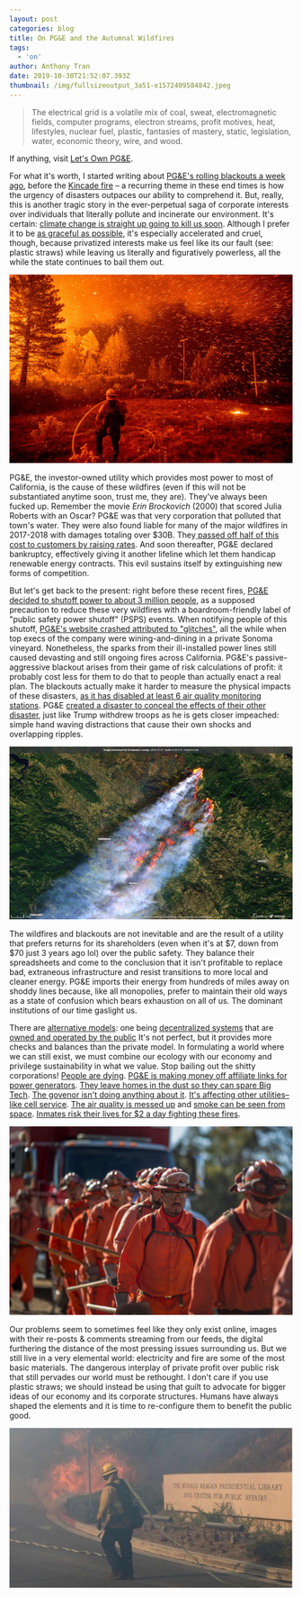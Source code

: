 ```yaml
---
layout: post
categories: blog
title: On PG&E and the Autumnal Wildfires
tags:
  - 'on'
author: Anthony Tran
date: 2019-10-30T21:52:07.393Z
thumbnail: /img/fullsizeoutput_3a51-e1572409584842.jpeg
---
```

> The electrical grid is a volatile mix of coal, sweat, electromagnetic fields, computer programs, electron streams, profit motives, heat, lifestyles, nuclear fuel, plastic, fantasies of mastery, static, legislation, water, economic theory, wire, and wood.

If anything, visit [Let's Own PG&E](https://letsownpge.org/).

For what it's worth, I started writing about [PG&E's rolling blackouts a week ago](https://www.npr.org/2019/10/23/772854265/pg-e-imposes-new-power-shutoffs-in-parts-of-northern-california-to-avert-wildfir?t=1571926633124), before the [Kincade fire](https://www.latimes.com/wildfires-map/) – a recurring theme in these end times is how the urgency of disasters outpaces our ability to comprehend it. But, really, this is another tragic story in the ever-perpetual saga of corporate interests over individuals that literally pollute and incinerate our environment. It's certain: [climate change is straight up going to kill us soon](https://www.instagram.com/extinctionrebellion/). Although I prefer it to be [as graceful as possible](https://www.politis.fr/articles/2019/09/effondrement-en-cours-on-fait-quoi-40822/), it's especially accelerated and cruel, though, because privatized interests make us feel like its our fault (see: plastic straws) while leaving us literally and figuratively powerless, all the while the state continues to bail them out. 

![](/img/calif-wildfire-ap_18250148901527.adapt.1900.1.jpg)

PG&E, the investor-owned utility which provides most power to most of California, is the cause of these wildfires (even if this will not be substantiated anytime soon, trust me, they are). They've always been fucked up. Remember the movie _Erin Brockovich_ (2000) that scored Julia Roberts with an Oscar? PG&E was that very corporation that polluted that town's water. They were also found liable for many of the major wildfires in 2017-2018 with damages totaling over $30B. They[ passed off half of this cost to customers by raising rates](https://www.latimes.com/california/story/2019-07-25/california-utilities-agree-to-pay-10-5-billion-into-new-wildfire-fund). And soon thereafter, PG&E declared bankruptcy, effectively giving it another lifeline which let them handicap renewable energy contracts. This evil sustains itself by extinguishing new forms of competition.

But let's get back to the present: right before these recent fires, [PG&E decided to shutoff power to about 3 million people](https://www.city-journal.org/planned-electricity-blackouts-california?), as a supposed precaution to reduce these very wildfires with a boardroom-friendly label of "public safety power shutoff" (PSPS) events. When notifying people of this shutoff, [PG&E's website crashed attributed to "glitches"](https://www.nytimes.com/2019/10/12/business/pge-california-outage.html), all the while when top execs of the company were wining-and-dining in a private Sonoma vineyard. Nonetheless, the sparks from their ill-installed power lines still caused devasting and still ongoing fires across California. PG&E's passive-aggressive blackout arises from their game of risk calculations of profit: it probably cost less for them to do that to people than actually enact a real plan. The blackouts actually make it harder to measure the physical impacts of these disasters, [as it has disabled at least 6 air quality monitoring stations](https://www.vice.com/en_us/article/bjwa7v/pgandes-blackouts-are-making-it-harder-to-measure-the-toxic-stew-in-the-air-from-californias-wildfires). PG&E [created a disaster to conceal the effects of their other disaster](https://slate.com/business/2019/10/california-power-outage-pge-fires-new-kind-of-disaster.html), just like Trump withdrew troops as he is gets closer impeached: simple hand waving distractions that cause their own shocks and overlapping ripples. 

![](/img/920x920.jpg)

The wildfires and blackouts are not inevitable and are the result of a utility that prefers returns for its shareholders (even when it's at $7, down from $70 just 3 years ago lol) over the public safety. They balance their spreadsheets and come to the conclusion that it isn't profitable to replace bad, extraneous infrastructure and resist transitions to more local and cleaner energy. PG&E imports their energy from hundreds of miles away on shoddy lines because, like all monopolies, prefer to maintain their old ways as a state of confusion which bears exhaustion on all of us. The dominant institutions of our time gaslight us.

There are [alternative models](https://www.vox.com/energy-and-environment/2019/10/22/20916820/california-wildfire-climate-change-blackout-insurance-pge): one being [decentralized systems](https://www.vox.com/energy-and-environment/2019/10/28/20926446/california-grid-distributed-energy) that are [owned and operated by the public](https://www.thenation.com/article/wildfires-california-pge/) It's not perfect, but it provides more checks and balances than the private model. In formulating a world where we can still exist, we must combine our ecology with our economy and privilege sustainability in what we value. Stop bailing out the shitty corporations! [People are dying](https://www.latimes.com/california/story/2019-10-11/pge-power-outage-elderly-man-autopsy-heart-disease). [PG&E is making money off affiliate links for power generators](https://mobile.twitter.com/emmagallegos/status/1189056624708784128). [They leave homes in the dust so they can spare Big Tech](https://www.wired.com/story/why-the-pgande-blackouts-spared-californias-big-tech-hqs/). [The govenor isn't doing anything about it](https://slate.com/business/2019/10/california-wildfire-season-pge-liability-new-normal-hopeless.html). [It's affecting other utilities–like cell service](https://www.vice.com/en_us/article/9kevka/theres-nothing-left-this-california-family-watched-their-home-burn-on-live-tv). [The air quality is messed up](http://www.baaqmd.gov/about-air-quality/current-air-quality/air-monitoring-data/#/aqi?id=316&date=2019-10-28&view=hourly) and [smoke can be seen from space](https://www.bbc.com/news/av/world-us-canada-50224936/california-fire-smoke-seen-from-space). [Inmates risk their lives for $2 a day fighting these fires](https://www.commondreams.org/news/2019/10/30/modern-day-slavery-prisoner-firefighters-risking-their-lives-california-battling).

![](/img/105396233-1534267352546prisonersatoakglenconservationcamp.jpg)

Our problems seem to sometimes feel like they only exist online, images with their re-posts & comments streaming from our feeds, the digital furthering the distance of the most pressing issues surrounding us. But we still live in a very elemental world: electricity and fire are some of the most basic materials. The dangerous interplay of private profit over public risk that still pervades our world must be rethought. I don't care if you use plastic straws; we should instead be using that guilt to advocate for bigger ideas of our economy and its corporate structures. Humans have always shaped the elements and it is time to re-configure them to benefit the public good.

![](/img/_109468095_tv057661056.jpg)
